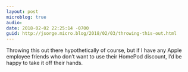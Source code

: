 ```yaml
---
layout: post
microblog: true
audio: 
date: 2018-02-02 22:25:14 -0700
guid: http://jsorge.micro.blog/2018/02/03/throwing-this-out.html
---
```

Throwing this out there hypothetically of course, but if I have any Apple employee friends who don’t want to use their HomePod discount, I’d be happy to take it off their hands.
